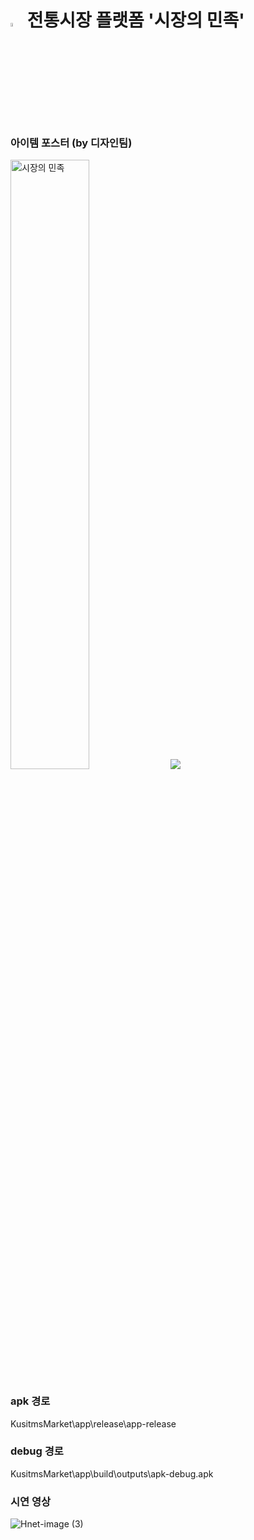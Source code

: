 # <img width="4%" alt="시장의 민족 아이콘" src="https://user-images.githubusercontent.com/73929840/160872619-1f243b3b-ff3a-4971-9900-8e37d6b2993a.png"> 전통시장 플랫폼 '시장의 민족'

### 아이템 포스터 (by 디자인팀)
<img width="50%" alt="시장의 민족" src="https://user-images.githubusercontent.com/73929840/160870827-1191759d-75a4-4956-adc2-6d0d82068cae.png">
<img src="https://img.shields.io/badge/Android-3DDC84?style=flat-square&logo=Android&logoColor=white"/>

### apk 경로
KusitmsMarket\app\release\app-release

### debug 경로
KusitmsMarket\app\build\outputs\apk-debug.apk

### 시연 영상
![Hnet-image (3)](https://user-images.githubusercontent.com/73929840/160876361-66665a5e-b62d-4b2c-b256-4246bdd1834d.gif)
